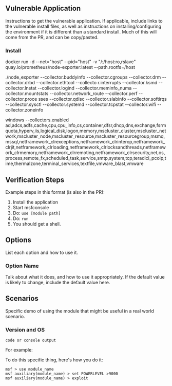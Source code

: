 ## Vulnerable Application

Instructions to get the vulnerable application. If applicable, include links to the vulnerable install
files, as well as instructions on installing/configuring the environment if it is different than a
standard install. Much of this will come from the PR, and can be copy/pasted.

### Install

docker run -d   --net="host"   --pid="host"   -v "/:/host:ro,rslave"   quay.io/prometheus/node-exporter:latest   --path.rootfs=/host

./node_exporter --collector.buddyinfo --collector.cgroups --collector.drm --collector.drbd --collector.ethtool --collecto
r.interrupts --collector.ksmd --collector.lnstat --collector.logind --collector.meminfo_numa --collector.mountstats --collector.network_route --collector.perf --collector.proce
sses --collector.qdisc --collector.slabinfo --collector.softirqs --collector.sysctl --collector.systemd --collector.tcpstat --collector.wifi --collector.zoneinfo

windows --collectors.enabled ad,adcs,adfs,cache,cpu,cpu_info,cs,container,dfsr,dhcp,dns,exchange,fsrmquota,hyperv,iis,logical_disk,logon,memory,mscluster_cluster,mscluster_network,mscluster_node,mscluster_resource,mscluster_resourcegroup,msmq,mssql,netframework_clrexceptions,netframework_clrinterop,netframework_clrjit,netframework_clrloading,netframework_clrlocksandthreads,netframework_clrmemory,netframework_clrremoting,netframework_clrsecurity,net,os,process,remote_fx,scheduled_task,service,smtp,system,tcp,teradici_pcoip,time,thermalzone,terminal_services,textfile,vmware_blast,vmware

## Verification Steps
Example steps in this format (is also in the PR):

1. Install the application
1. Start msfconsole
1. Do: `use [module path]`
1. Do: `run`
1. You should get a shell.

## Options
List each option and how to use it.

### Option Name

Talk about what it does, and how to use it appropriately. If the default value is likely to change, include the default value here.

## Scenarios
Specific demo of using the module that might be useful in a real world scenario.

### Version and OS

```
code or console output
```

For example:

To do this specific thing, here's how you do it:

```
msf > use module_name
msf auxiliary(module_name) > set POWERLEVEL >9000
msf auxiliary(module_name) > exploit
```
